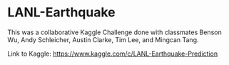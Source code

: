 # LANL-Earthquake
This was a collaborative Kaggle Challenge done with classmates Benson Wu, Andy Schleicher, Austin Clarke, Tim Lee, and Mingcan Tang. 


Link to Kaggle: https://www.kaggle.com/c/LANL-Earthquake-Prediction
